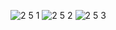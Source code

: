 ![2 5 1](https://github.com/user-attachments/assets/a79fc334-c9f1-4307-9927-c27c070111a4)
![2 5 2](https://github.com/user-attachments/assets/26020587-8e7d-4d72-9cb0-b9097c4d0c01)
![2 5 3](https://github.com/user-attachments/assets/41fe131e-fe7d-4744-b6d8-11f4e95a3a0c)
